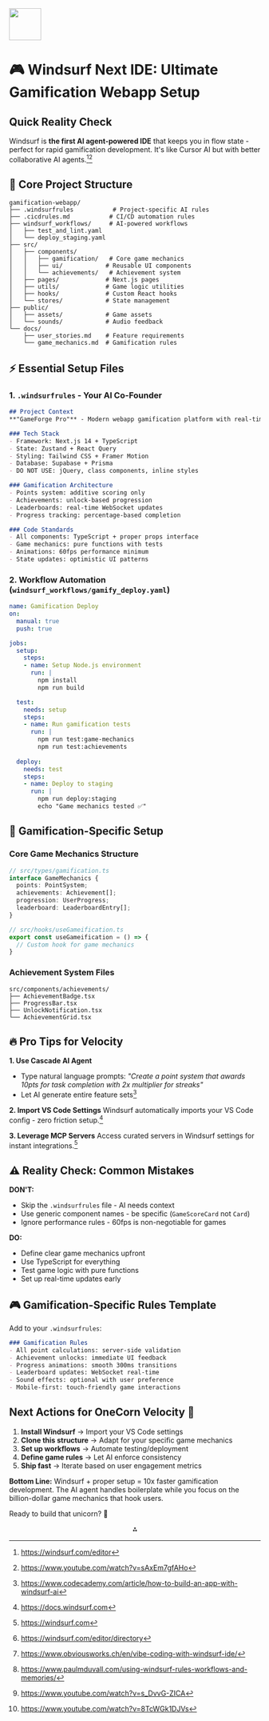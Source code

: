 <img src="https://r2cdn.perplexity.ai/pplx-full-logo-primary-dark%402x.png" style="height:64px;margin-right:32px"/>

# 🎮 Windsurf Next IDE: Ultimate Gamification Webapp Setup

## Quick Reality Check

Windsurf is **the first AI agent-powered IDE** that keeps you in flow state - perfect for rapid gamification development. It's like Cursor AI but with better collaborative AI agents.[^1][^2]

## 🚀 Core Project Structure

```
gamification-webapp/
├── .windsurfrules           # Project-specific AI rules
├── .cicdrules.md           # CI/CD automation rules
├── windsurf_workflows/     # AI-powered workflows
│   ├── test_and_lint.yaml
│   └── deploy_staging.yaml
├── src/
│   ├── components/
│   │   ├── gamification/   # Core game mechanics
│   │   ├── ui/            # Reusable UI components
│   │   └── achievements/   # Achievement system
│   ├── pages/             # Next.js pages
│   ├── utils/             # Game logic utilities
│   ├── hooks/             # Custom React hooks
│   └── stores/            # State management
├── public/
│   ├── assets/            # Game assets
│   └── sounds/            # Audio feedback
└── docs/
    ├── user_stories.md    # Feature requirements
    └── game_mechanics.md  # Gamification rules
```


## ⚡ Essential Setup Files

### 1. `.windsurfrules` - Your AI Co-Founder

```markdown
## Project Context
**"GameForge Pro"** - Modern webapp gamification platform with real-time scoring

### Tech Stack
- Framework: Next.js 14 + TypeScript
- State: Zustand + React Query
- Styling: Tailwind CSS + Framer Motion
- Database: Supabase + Prisma
- DO NOT USE: jQuery, class components, inline styles

### Gamification Architecture
- Points system: additive scoring only
- Achievements: unlock-based progression
- Leaderboards: real-time WebSocket updates
- Progress tracking: percentage-based completion

### Code Standards
- All components: TypeScript + proper props interface
- Game mechanics: pure functions with tests
- Animations: 60fps performance minimum
- State updates: optimistic UI patterns
```


### 2. Workflow Automation (`windsurf_workflows/gamify_deploy.yaml`)

```yaml
name: Gamification Deploy
on:
  manual: true
  push: true

jobs:
  setup:
    steps:
    - name: Setup Node.js environment
      run: |
        npm install
        npm run build

  test:
    needs: setup
    steps:
    - name: Run gamification tests
      run: |
        npm run test:game-mechanics
        npm run test:achievements
        
  deploy:
    needs: test
    steps:
    - name: Deploy to staging
      run: |
        npm run deploy:staging
        echo "Game mechanics tested ✅"
```


## 🎯 Gamification-Specific Setup

### Core Game Mechanics Structure

```typescript
// src/types/gamification.ts
interface GameMechanics {
  points: PointSystem;
  achievements: Achievement[];
  progression: UserProgress;
  leaderboard: LeaderboardEntry[];
}

// src/hooks/useGameification.ts
export const useGameification = () => {
  // Custom hook for game mechanics
}
```


### Achievement System Files

```
src/components/achievements/
├── AchievementBadge.tsx
├── ProgressBar.tsx
├── UnlockNotification.tsx
└── AchievementGrid.tsx
```


## 🔥 Pro Tips for Velocity

**1. Use Cascade AI Agent**

- Type natural language prompts: *"Create a point system that awards 10pts for task completion with 2x multiplier for streaks"*
- Let AI generate entire feature sets[^3]

**2. Import VS Code Settings**
Windsurf automatically imports your VS Code config - zero friction setup.[^4]

**3. Leverage MCP Servers**
Access curated servers in Windsurf settings for instant integrations.[^5]

## ⚠️ Reality Check: Common Mistakes

**DON'T:**

- Skip the `.windsurfrules` file - AI needs context
- Use generic component names - be specific (`GameScoreCard` not `Card`)
- Ignore performance rules - 60fps is non-negotiable for games

**DO:**

- Define clear game mechanics upfront
- Use TypeScript for everything
- Test game logic with pure functions
- Set up real-time updates early


## 🎮 Gamification-Specific Rules Template

Add to your `.windsurfrules`:

```markdown
### Gamification Rules
- All point calculations: server-side validation
- Achievement unlocks: immediate UI feedback
- Progress animations: smooth 300ms transitions
- Leaderboard updates: WebSocket real-time
- Sound effects: optional with user preference
- Mobile-first: touch-friendly game interactions
```


## Next Actions for OneCorn Velocity 🌽

1. **Install Windsurf** → Import your VS Code settings
2. **Clone this structure** → Adapt for your specific game mechanics
3. **Set up workflows** → Automate testing/deployment
4. **Define game rules** → Let AI enforce consistency
5. **Ship fast** → Iterate based on user engagement metrics

**Bottom Line:** Windsurf + proper setup = 10x faster gamification development. The AI agent handles boilerplate while you focus on the billion-dollar game mechanics that hook users.

Ready to build that unicorn? 🦄
<span style="display:none">[^10][^6][^7][^8][^9]</span>

<div style="text-align: center">⁂</div>

[^1]: https://windsurf.com/editor

[^2]: https://www.youtube.com/watch?v=sAxEm7gfAHo

[^3]: https://www.codecademy.com/article/how-to-build-an-app-with-windsurf-ai

[^4]: https://docs.windsurf.com

[^5]: https://windsurf.com

[^6]: https://www.obviousworks.ch/en/vibe-coding-with-windsurf-ide/

[^7]: https://www.paulmduvall.com/using-windsurf-rules-workflows-and-memories/

[^8]: https://www.youtube.com/watch?v=s_DvvG-ZICA

[^9]: https://www.youtube.com/watch?v=8TcWGk1DJVs

[^10]: https://windsurf.com/editor/directory

